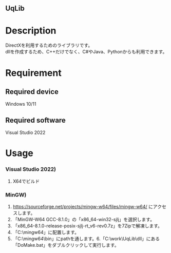 UqLib
---

# Description

DirectXを利用するためのライブラリです。  
dllを作成するため、C++だけでなく、C#やJava、Pythonからも利用できます。

# Requirement
## Required device

Windows 10/11

## Required software

Visual Studio 2022

# Usage 
### Visual Studio 2022)
1. X64でビルド

### MinGW)
1. https://sourceforge.net/projects/mingw-w64/files/mingw-w64/ にアクセスします。  
2. 「MinGW-W64 GCC-8.1.0」の「x86_64-win32-sjlj」を選択します。  
3. 「x86_64-8.1.0-release-posix-sjlj-rt_v6-rev0.7z」を7Zipで解凍します。  
4. 「C:\mingw64」に配置します。  
5. 「C:\mingw64\bin」にpathを通します。6.「C:\work\UqLib\dll」にある「DoMake.bat」をダブルクリックして実行します。  
